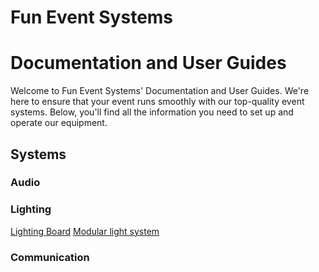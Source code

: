 # Fun Event Systems
# Documentation and User Guides

Welcome to Fun Event Systems' Documentation and User Guides. We're here to ensure that your event runs smoothly with our top-quality event systems. Below, you'll find all the information you need to set up and operate our equipment.

## Systems
### Audio
### Lighting
[Lighting Board](https://funeventsystems-documentation.readthedocs.io/en/latest/lightboard/)
[Modular light system](https://funeventsystems-documentation.readthedocs.io/en/latest/modular-lights/)
### Communication


